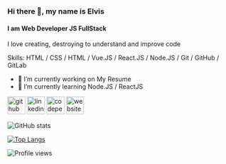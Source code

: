 ### Hi there 👋, my name is Elvis
#### I am Web Developer JS FullStack
I love creating, destroying to understand and improve code

Skills: HTML / CSS / HTML / Vue.JS / React.JS / Node.JS / Git / GitHub / GitLab

- 🔭 I’m currently working on My Resume 
- 🌱 I’m currently learning Node.JS / ReactJS 


[<img src='https://cdn.jsdelivr.net/npm/simple-icons@3.0.1/icons/github.svg' alt='github' height='40'>](https://github.com/ElvisGmz)  [<img src='https://cdn.jsdelivr.net/npm/simple-icons@3.0.1/icons/linkedin.svg' alt='linkedin' height='40'>](https://www.linkedin.com/in/ElvisGmz/)  [<img src='https://cdn.jsdelivr.net/npm/simple-icons@3.0.1/icons/codepen.svg' alt='codepen' height='40'>](https://codepen.io/ElvisGmz_)  [<img src='https://cdn.jsdelivr.net/npm/simple-icons@3.0.1/icons/icloud.svg' alt='website' height='40'>](https://portafolio-gmz.web.app/)  

![GitHub stats](https://github-readme-stats.vercel.app/api?username=ElvisGmz&show_icons=true)  

[![Top Langs](https://github-readme-stats.vercel.app/api/top-langs/?username=ElvisGmz)](https://github.com/anuraghazra/github-readme-stats)

![Profile views](https://gpvc.arturio.dev/ElvisGmz)  
